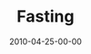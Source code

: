 ---
layout: message
category: message
series: "Force Feed"
title: "Fasting"
date: 2010-04-25-00-00
message_id: 616
audio: "http://s3.amazonaws.com/crossroads-media/messages/audio/ForceFeed3.mp3"
audio-duration: "35:19"
program: "http://s3.amazonaws.com/crossroads-media/documents/04_24-25_10Program.pdf"
description: "Chuck Mingo talks about the importance of pauses in our life."
video: "http://s3.amazonaws.com/crossroads-media/messages/video/ForceFeed3.mp4"
video-duration: "35:19"
video-image: "http://s3.amazonaws.com/crossroads-media/images/forcefeed3-still.jpg"
explicit: false
---